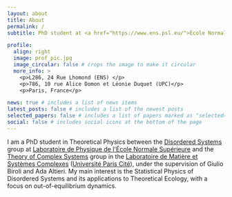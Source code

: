 ```yaml
---
layout: about
title: About
permalink: /
subtitle: PhD student at <a href="https://www.ens.psl.eu/">École Normale Supérieure</a> and <a href="https://u-paris.fr/en/">Université Paris Cité</a> 

profile:
  align: right
  image: prof_pic.jpg
  image_circular: false # crops the image to make it circular
  more_info: >
    <p>L286, 24 Rue Lhomond (ENS) </p>
    <p>786, 10 rue Alice Domon et Léonie Duquet (UPC)</p>
    <p>Paris, France</p>

news: true # includes a list of news items
latest_posts: false # includes a list of the newest posts
selected_papers: false # includes a list of papers marked as "selected={true}"
social: false # includes social icons at the bottom of the page
---
```


I am a PhD student in Theoretical Physics between the [Disordered Systems](https://www.lpens.ens.psl.eu/research/phystat/systemes-desordonnes-applications/?lang=en) group at [Laboratoire de Physique de l'École Normale Supérieure](https://www.lpens.ens.psl.eu/) and the [Theory of Complex Systems](https://sites.google.com/view/theory-of-complex-systems/welcome) group in the [Laboratoire de Matière et Systèmes Complexes](https://fr.u-paris.fr/laboratoires/matiere-et-systemes-complexes) ([Université Paris Cité](https://u-paris.fr/en/)), under the supervision of Giulio Biroli and Ada Altieri.
My main interest is the Statistical Physics of Disordered Systems and its applications to Theoretical Ecology, with a focus on out-of-equilibrium dynamics.
